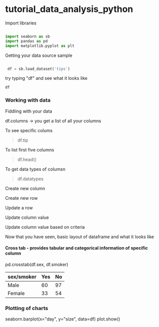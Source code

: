 # tutorial_data_analysis_python

Import libraries 

~~~ python 

import seaborn as sb
import pandas as pd
import matplotlib.pyplot as plt

~~~~

Getting your data source sample 

~~~python 

 df = sb.load_dataset('tips')

~~~

try typing "df" and see what it looks like 

~~~python
df
~~~~

### Working with data

Fiddling with your data 


df.columns -> you get a list of all your columns 

To see specific colums 

> df.tip

To list first five columns 

> df.head()


To get data types of columsn 

> df.datatypes





Create new column 

Create new row 

Update a row 

Update column value 

Update column value based on criteria



Now that you have seen, basic layout of dataframe and what it looks like 


#### Cross tab - provides tabular and categorical information of specific column  

pd.crosstab(df.sex, df.smoker)
       
sex/smoker    |  Yes | No|
--- | ---|---
Male     |     60     |  97|
Female   |     33   |    54|





### Plotting of charts 

seaborn.barplot(x="day", y="size", data=df)
plot.show()
